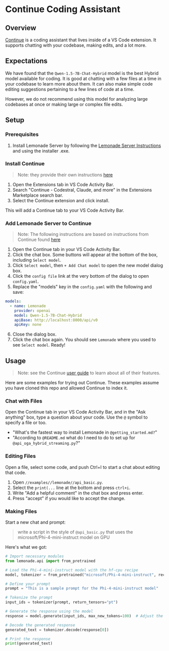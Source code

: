 # Continue Coding Assistant

## Overview

[Continue](https://www.continue.dev/) is a coding assistant that lives inside of a VS Code extension. It supports chatting with your codebase, making edits, and a lot more.

## Expectations

We have found that the `Qwen-1.5-7B-Chat-Hybrid` model is the best Hybrid model available for coding. It is good at chatting with a few files at a time in your codebase to learn more about them. It can also make simple code editing suggestions pertaining to a few lines of code at a time.

However, we do not recommend using this model for analyzing large codebases at once or making large or complex file edits.

## Setup

### Prerequisites

1. Install Lemonade Server by following the [Lemonade Server Instructions](../README.md) and using the installer .exe.

### Install Continue

> Note: they provide their own instructions [here](https://marketplace.visualstudio.com/items?itemName=Continue.continue)

1. Open the Extensions tab in VS Code Activity Bar.
1. Search "Continue - Codestral, Claude, and more" in the Extensions Marketplace search bar.
1. Select the Continue extension and click install.

This will add a Continue tab to your VS Code Activity Bar.

### Add Lemonade Server to Continue

> Note: The following instructions are based on instructions from Continue found [here](https://docs.continue.dev/customize/model-providers/openai#openai-compatible-servers--apis) 

1. Open the Continue tab in your VS Code Activity Bar.
1. Click the chat box. Some buttons will appear at the bottom of the box, including `Select model`.
1. Click `Select model`, then `+ Add Chat model` to open the new model dialog box.
1. Click the `config file` link at the very bottom of the dialog to open `config.yaml`.
1. Replace the "models" key in the `config.yaml` with the following and save:

```yaml
models:
  - name: Lemonade
    provider: openai
    model: Qwen-1.5-7B-Chat-Hybrid 
    apiBase: http://localhost:8000/api/v0
    apiKey: none
```

6. Close the dialog box.
7. Click the chat box again. You should see `Lemonade` where you used to see `Select model`. Ready!

## Usage

> Note: see the Continue [user guide](https://docs.continue.dev/) to learn about all of their features.

Here are some examples for trying out Continue. These examples assume you have cloned this repo and allowed Continue to index it.

### Chat with Files

Open the Continue tab in your VS Code Activity Bar, and in the "Ask anything" box, type a question about your code. Use the `@` symbol to specify a file or too.
  - "What's the fastest way to install Lemonade in `@getting_started.md?`"
  - "According to `@README.md` what do I need to do to set up for `@api_oga_hybrid_streaming.py`?"

### Editing Files

Open a file, select some code, and push Ctrl+I to start a chat about editing that code.
  1. Open `//examples//lemonade//api_basic.py`.
  1. Select the `print(...` line at the bottom and press `ctrl+i`.
  1. Write "Add a helpful comment" in the chat box and press enter.
  1. Press "accept" if you would like to accept the change.

### Making Files

Start a new chat and prompt: 

> write a script in the style of `@api_basic.py` that uses the microsoft/Phi-4-mini-instruct model on GPU

Here's what we got:

```python
# Import necessary modules
from lemonade.api import from_pretrained

# Load the Phi-4-mini-instruct model with the hf-cpu recipe
model, tokenizer = from_pretrained("microsoft/Phi-4-mini-instruct", recipe="hf-cpu")

# Define your prompt
prompt = "This is a sample prompt for the Phi-4-mini-instruct model"

# Tokenize the prompt
input_ids = tokenizer(prompt, return_tensors="pt")

# Generate the response using the model
response = model.generate(input_ids, max_new_tokens=100)  # Adjust the max_new_tokens as needed

# Decode the generated response
generated_text = tokenizer.decode(response[0])

# Print the response
print(generated_text)
```
